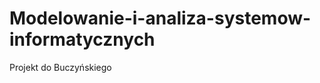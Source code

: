 Modelowanie-i-analiza-systemow-informatycznych
==============================================

Projekt do Buczyńskiego
